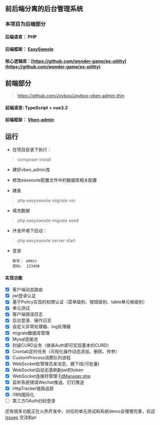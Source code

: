 前后端分离的后台管理系统
-

### 本项目为后端部分

#### 后端语言： PHP

#### 后端框架： [EasySwoole](https://github.com/easy-swoole/easyswoole)

#### 核心逻辑库：[https://github.com/wonder-game/es-utility](https://github.com/wonder-game/es-utility)

## 前端部分

> https://github.com/Joyboo/Joyboo-vben-admin-thin

#### 前端语言: TypeScript + vue3.2

#### 前端框架： [Vben-admin](https://github.com/anncwb/vue-vben-admin)

## 运行

- 在项目目录下执行：

>composer install

- 建好vben_admin库

- 修改easwoole配置文件中的数据库相关配置

- 建表
> php easyswoole migrate run

- 填充数据
> php easyswoole migrate seed
    
- 开发环境下启动：

>php easyswoole server start

- 登录

      账号： admin
      密码:  123456

#### 实现功能

- [x] 客户端动态路由
- [x] jwt登录认证
- [x] 基于Policy实现的权限认证（菜单级别、按钮级别、table单元格级别）
- [x] 单元测试
- [x] 客户端错误日志
- [x] 后台登录、操作日志
- [x] 自定义异常处理器、log处理器
- [x] migrate数据库管理
- [x] Mysql连接池
- [x] 封装CURD业务（继承Auth即可实现基本的CURD）
- [x] Crontab定时任务（可视化操作动态添加、删除、传参）
- [x] CustomProcess消费队列进程
- [x] WebSocket给管理员发消息、踢下线(可批量)
- [x] WebSocket自动无感刷新jwt的token
- [x] WebSocket连接符管理 [FdManager.php](https://github.com/wonder-game/es-utility/blob/master/src/Common/Classes/FdManager.php)
- [x] 监听系统错误Wechat推送、钉钉推送
- [x] HttpTracker链路追踪
- [x] I18N国际化
- [ ] 第三方OAuth扫码登录

还有很多功能正在火热开发中，对应的单元测试和系统demo会慢慢完善，欢迎 [issues](https://github.com/Joyboo/Joyboo-admin-easyswoole/issues) 交流和pr
